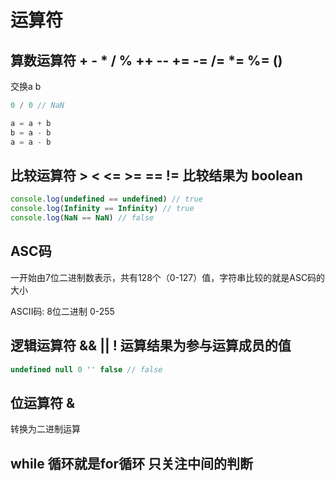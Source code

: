 # 运算符
## 算数运算符 + - * / % ++ -- += -= /= *= %= ()
交换a b 
```js
0 / 0 // NaN

a = a + b
b = a - b
a = a - b
```

## 比较运算符 > < <= >= == != 比较结果为 boolean
```js
console.log(undefined == undefined) // true
console.log(Infinity == Infinity) // true
console.log(NaN == NaN) // false
```

## ASC码
一开始由7位二进制数表示，共有128个（0-127）值，字符串比较的就是ASC码的大小

ASCII码: 8位二进制 0-255

## 逻辑运算符 && || ! 运算结果为参与运算成员的值
```js
undefined null 0 '' false // false
```

## 位运算符 & 
转换为二进制运算


## while 循环就是for循环 只关注中间的判断







